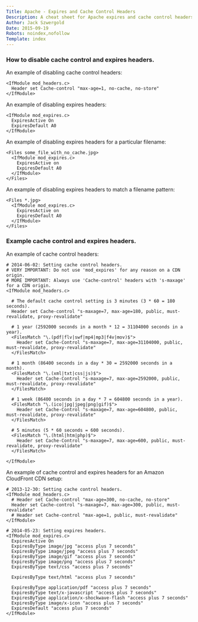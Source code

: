 ```yaml
---
Title: Apache - Expires and Cache Control Headers
Description: A cheat sheet for Apache expires and cache control headers.
Author: Jack Szwergold
Date: 2015-09-19
Robots: noindex,nofollow
Template: index
---
```


### How to disable cache control and expires headers.

An example of disabling cache control headers:

	<IfModule mod_headers.c>
	  Header set Cache-control "max-age=1, no-cache, no-store"
	</IfModule>

An example of disabling expires headers:

	<IfModule mod_expires.c>
	  ExpiresActive On
	  ExpiresDefault A0
	</IfModule>

An example of disabling expires headers for a particular filename:

	<Files some_file_with_no_cache.jpg>
	  <IfModule mod_expires.c>
	    ExpiresActive on
	    ExpiresDefault A0
	  </IfModule>
	</Files>

An example of disabling expires headers to match a filename pattern:

	<Files *.jpg>
	  <IfModule mod_expires.c>
	    ExpiresActive on
	    ExpiresDefault A0
	  </IfModule>
	</Files>

### Example cache control and expires headers.

An example of cache control headers:

	# 2014-06-02: Setting cache control headers.
	# VERY IMPORTANT: Do not use 'mod_expires' for any reason on a CDN origin.
	# MORE IMPORTANT: Always use 'Cache-control' headers with 's-maxage' for a CDN origin.
	<IfModule mod_headers.c>

	  # The default cache control setting is 3 minutes (3 * 60 = 180 seconds).
	  Header set Cache-control "s-maxage=7, max-age=180, public, must-revalidate, proxy-revalidate"

	  # 1 year (2592000 seconds in a month * 12 = 31104000 seconds in a year).
	  <FilesMatch "\.(pdf|flv|swf|mp4|mp3|f4v|mov)$">
	    Header set Cache-Control "s-maxage=7, max-age=31104000, public, must-revalidate, proxy-revalidate"
	  </FilesMatch>

	  # 1 month (86400 seconds in a day * 30 = 2592000 seconds in a month).
	  <FilesMatch "\.(xml|txt|css|js)$">
	    Header set Cache-Control "s-maxage=7, max-age=2592000, public, must-revalidate, proxy-revalidate"
	  </FilesMatch>

	  # 1 week (86400 seconds in a day * 7 = 604800 seconds in a year).
	  <FilesMatch "\.(ico|jpg|jpeg|png|gif)$">
	    Header set Cache-Control "s-maxage=7, max-age=604800, public, must-revalidate, proxy-revalidate"
	  </FilesMatch>

	  # 5 minutes (5 * 60 seconds = 600 seconds).
	  <FilesMatch "\.(html|htm|php)$">
	    Header set Cache-Control "s-maxage=7, max-age=600, public, must-revalidate, proxy-revalidate"
	  </FilesMatch>

	</IfModule>

An example of cache control and expires headers for an Amazon CloudFront CDN setup:

	# 2013-12-30: Setting cache control headers.
	<IfModule mod_headers.c>
	  # Header set Cache-control "max-age=300, no-cache, no-store"
	  Header set Cache-control "s-maxage=7, max-age=300, public, must-revalidate"
	  # Header set Cache-control "max-age=1, public, must-revalidate"
	</IfModule>

	# 2014-05-23: Setting expires headers.
	<IfModule mod_expires.c>
	  ExpiresActive On
	  ExpiresByType image/jpg "access plus 7 seconds"
	  ExpiresByType image/jpeg "access plus 7 seconds"
	  ExpiresByType image/gif "access plus 7 seconds"
	  ExpiresByType image/png "access plus 7 seconds"
	  ExpiresByType text/css "access plus 7 seconds"

	  ExpiresByType text/html "access plus 7 seconds"

	  ExpiresByType application/pdf "access plus 7 seconds"
	  ExpiresByType text/x-javascript "access plus 7 seconds"
	  ExpiresByType application/x-shockwave-flash "access plus 7 seconds"
	  ExpiresByType image/x-icon "access plus 7 seconds"
	  ExpiresDefault "access plus 7 seconds"
	</IfModule>
